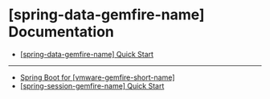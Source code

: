 # [spring-data-gemfire-name] Documentation
<!-- 
 Copyright (c) VMware, Inc. 2022. All rights reserved.
 Licensed to the Apache Software Foundation (ASF) under one or more contributor license
 agreements. See the NOTICE file distributed with this work for additional information regarding
 copyright ownership. The ASF licenses this file to You under the Apache License, Version 2.0 (the
 "License"); you may not use this file except in compliance with the License. You may obtain a
 copy of the License at
 
 http://www.apache.org/licenses/LICENSE-2.0
 
 Unless required by applicable law or agreed to in writing, software distributed under the License
 is distributed on an "AS IS" BASIS, WITHOUT WARRANTIES OR CONDITIONS OF ANY KIND, either express
 or implied. See the License for the specific language governing permissions and limitations under
 the License.
-->

* [[spring-data-gemfire-name] Quick Start](spring_data_landing_page.html)

---

* [Spring Boot for [vmware-gemfire-short-name]](https://docs.vmware.com/en/Spring-Boot-for-VMware-GemFire/index.html)
* [[spring-session-gemfire-name] Quick Start](https://docs.vmware.com/en/Spring-Session-for-VMware-GemFire/index.html)

